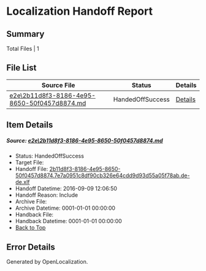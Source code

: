 # <a name='report-top'></a> Localization Handoff Report

## Summary
 Total Files | 1

## File List
 Source File | Status | Details 
 ----------- | ------ | ------- 
 [e2e\2b11d8f3-8186-4e95-8650-50f0457d8874.md](https://github.com/OpenLocalizationTestOrg/ol-test0/blob/ae7fd67bb885efae37f74d1f4dd3f570eb865b58/e2e/2b11d8f3-8186-4e95-8650-50f0457d8874.md) | HandedOffSuccess | [Details](#820fff0b108fa618eba80c59b2d803d2dddcb2843)

## Item Details
##### <a name='820fff0b108fa618eba80c59b2d803d2dddcb2843'></a> Source: [e2e\2b11d8f3-8186-4e95-8650-50f0457d8874.md](https://github.com/OpenLocalizationTestOrg/ol-test0/blob/ae7fd67bb885efae37f74d1f4dd3f570eb865b58/e2e/2b11d8f3-8186-4e95-8650-50f0457d8874.md)
* Status: HandedOffSuccess
* Target File: 
* Handoff File: [2b11d8f3-8186-4e95-8650-50f0457d8874.7e7a0951c8df90cb326e64cdd9d93d55a05f78ab.de-de.xlf](https://github.com/OpenLocalizationTestOrg/ol-test0-handoff/blob/a98543faee0200788b7eadc6929b0f0ca3cf3c40/ol-handoff/OpenLocalizationTestOrg/ol-test0-dede/yuwzho/ht/2b11d8f3-8186-4e95-8650-50f0457d8874.7e7a0951c8df90cb326e64cdd9d93d55a05f78ab.de-de.xlf)
* Handoff Datetime: 2016-09-09 12:06:50
* Handoff Reason: Include
* Archive File: 
* Archive Datetime: 0001-01-01 00:00:00
* Handback File: 
* Handback Datetime: 0001-01-01 00:00:00
* [Back to Top](#report-top)


## Error Details

Generated by OpenLocalization.
